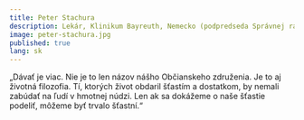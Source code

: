 ```yaml
---
title: Peter Stachura
description: Lekár, Klinikum Bayreuth, Nemecko (podpredseda Správnej rady)
image: peter-stachura.jpg
published: true
lang: sk
---
```

„Dávať je viac. Nie je to len názov nášho Občianskeho združenia. Je to aj životná filozofia. Tí, ktorých život obdaril šťastím a dostatkom, by nemali zabúdať na ľudí v hmotnej núdzi. Len ak sa dokážeme o naše šťastie podeliť, môžeme byť trvalo šťastní.“
